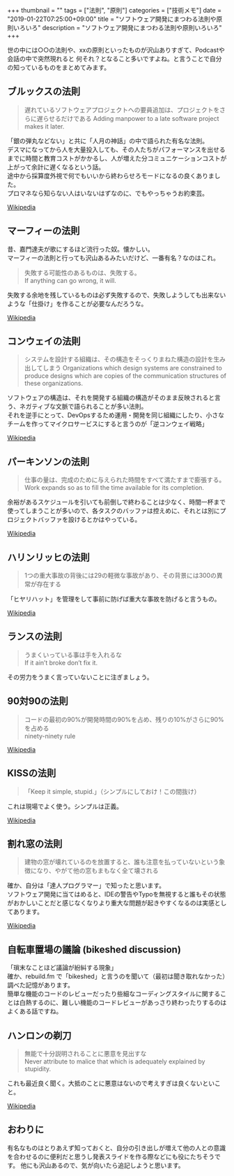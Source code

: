 +++
thumbnail = ""
tags = ["法則", "原則"]
categories = ["技術メモ"]
date = "2019-01-22T07:25:00+09:00"
title = "ソフトウェア開発にまつわる法則や原則いろいろ"
description = "ソフトウェア開発にまつわる法則や原則いろいろ"
+++

世の中には○○の法則や、xxの原則といったものが沢山ありすぎて、Podcastや会話の中で突然現れると
何それ？となること多いですよね。と言うことで自分の知っているものをまとめてみます。  

## ブルックスの法則
>遅れているソフトウェアプロジェクトへの要員追加は、プロジェクトをさらに遅らせるだけである
>Adding manpower to a late software project makes it later.

「銀の弾丸などない」と共に「人月の神話」の中で語られた有名な法則。  
デスマになってから人を大量投入しても、その人たちがパフォーマンスを出せるまでに時間と教育コストがかかるし、人が増えた分コミュニケーションコストが上がって余計に遅くなるという話。  
途中から採算度外視で何でもいいから終わらせろモードになるの良くありました。  
プロマネなら知らない人はいないはずなのに、でもやっちゃうお約束芸。

[Wikipedia](https://ja.wikipedia.org/wiki/%E3%83%96%E3%83%AB%E3%83%83%E3%82%AF%E3%82%B9%E3%81%AE%E6%B3%95%E5%89%87)

## マーフィーの法則

昔、嘉門達夫が歌にするほど流行った奴。懐かしい。  
マーフィーの法則と行っても沢山あるみたいだけど、一番有名？なのはこれ。

>失敗する可能性のあるものは、失敗する。  
>If anything can go wrong, it will.

失敗する余地を残しているものは必ず失敗するので、失敗しようしても出来ないような「仕掛け」を作ることが必要なんだろうな。

[Wikipedia](https://ja.wikipedia.org/wiki/%E3%83%9E%E3%83%BC%E3%83%95%E3%82%A3%E3%83%BC%E3%81%AE%E6%B3%95%E5%89%87)

## コンウェイの法則
>システムを設計する組織は、その構造をそっくりまねた構造の設計を生み出してしまう
>Organizations which design systems are constrained to produce designs which are copies of the communication structures of these organizations.

ソフトウェアの構造は、それを開発する組織の構造がそのまま反映されると言う、ネガティブな文脈で語られることが多い法則。  
それを逆手にとって、DevOpsするため運用・開発を同じ組織にしたり、小さなチームを作ってマイクロサービスにすると言うのが「逆コンウェイ戦略」

[Wikipedia](https://en.wikipedia.org/wiki/Conway%27s_law)

## パーキンソンの法則
>仕事の量は、完成のために与えられた時間をすべて満たすまで膨張する。
>Work expands so as to fill the time available for its completion.

余裕があるスケジュールを引いても前倒しで終わることは少なく、時間一杯まで使ってしまうことが多いので、各タスクのバッファは控えめに、それとは別にプロジェクトバッファを設けるとかはやっている。

[Wikipedia](https://ja.wikipedia.org/wiki/%E3%83%91%E3%83%BC%E3%82%AD%E3%83%B3%E3%82%BD%E3%83%B3%E3%81%AE%E6%B3%95%E5%89%87
)

## ハリンリッヒの法則
>1つの重大事故の背後には29の軽微な事故があり、その背景には300の異常が存在する

「ヒヤリハット」を管理をして事前に防げば重大な事故を防げると言うもの。

[Wikipedia](https://ja.wikipedia.org/wiki/%E3%83%8F%E3%82%A4%E3%83%B3%E3%83%AA%E3%83%83%E3%83%92%E3%81%AE%E6%B3%95%E5%89%87)


## ランスの法則
>うまくいっている事は手を入れるな  
>If it ain’t broke don’t fix it.

その労力をうまく言っていないことに注ぎましょう。

## 90対90の法則
>コードの最初の90%が開発時間の90%を占め、残りの10%がさらに90%を占める  
>ninety-ninety rule

[Wikipedia](https://ja.m.wikipedia.org/wiki/90%E5%AF%BE90%E3%81%AE%E6%B3%95%E5%89%87)

## KISSの法則
>「Keep it simple, stupid.」（シンプルにしておけ！この間抜け）

これは現場でよく使う。シンプルは正義。

[Wikipedia](https://ja.m.wikipedia.org/wiki/KISS%E3%81%AE%E5%8E%9F%E5%89%87)

## 割れ窓の法則
>建物の窓が壊れているのを放置すると、誰も注意を払っていないという象徴になり、やがて他の窓もまもなく全て壊される

確か、自分は「達人プログラマー」で知ったと思います。  
ソフトウェア開発に当てはめると、IDEの警告やTypoを無視すると誰もその状態がおかしいことだと感じなくなりより重大な問題が起きやすくなるのは実感としてあります。

[Wikipedia](https://ja.wikipedia.org/wiki/%E5%89%B2%E3%82%8C%E7%AA%93%E7%90%86%E8%AB%96)

## 自転車置場の議論 (bikeshed discussion) 

「瑣末なことほど議論が紛糾する現象」  
確か、rebuild.fm で「bikeshed」と言うのを聞いて（最初は聞き取れなかった）調べた記憶があります。  
簡単な機能のコードのレビューだったり些細なコーディングスタイルに関することは白熱するのに、難しい機能のコードレビューがあっさり終わったりするのはよくある話ですね。

## ハンロンの剃刀
> 無能で十分説明されることに悪意を見出すな  
> Never attribute to malice that which is adequately explained by stupidity.

これも最近良く聞く。大抵のことに悪意はないので考えすぎは良くないといこと。

[Wikipedia](https://ja.wikipedia.org/wiki/%E3%83%8F%E3%83%B3%E3%83%AD%E3%83%B3%E3%81%AE%E5%89%83%E5%88%80
)

## おわりに
有名なものはとりあえず知っておくと、自分の引き出しが増えて他の人との意識を合わせるのに便利だと思うし発表スライドを作る際などにも役にたちそうです。
他にも沢山あるので、気が向いたら追記しようと思います。
